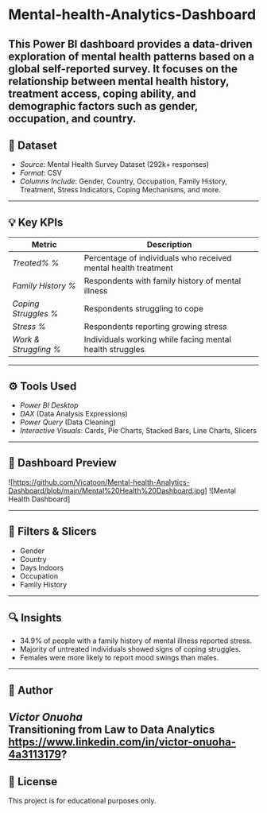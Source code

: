 # Mental-health-Analytics-Dashboard
This Power BI dashboard provides a data-driven exploration of mental health patterns based on a global self-reported survey. It focuses on the relationship between mental health history, treatment access, coping ability, and demographic factors such as gender, occupation, and country.
---

## 📁 Dataset

- *Source*: Mental Health Survey Dataset (292k+ responses)
- *Format*: CSV
- *Columns Include*: Gender, Country, Occupation, Family History, Treatment, Stress Indicators, Coping Mechanisms, and more.

---

## 💡 Key KPIs

| Metric | Description |
|--------|-------------|
| *Treated% %* | Percentage of individuals who received mental health treatment |
| *Family History %* | Respondents with family history of mental illness |
| *Coping Struggles %* | Respondents struggling to cope |
| *Stress %* | Respondents reporting growing stress |
| *Work & Struggling %* | Individuals working while facing mental health struggles |

---

## ⚙ Tools Used

- *Power BI Desktop*
- *DAX* (Data Analysis Expressions)
- *Power Query* (Data Cleaning)
- *Interactive Visuals*: Cards, Pie Charts, Stacked Bars, Line Charts, Slicers

---

## 📸 Dashboard Preview
![https://github.com/Vicatoon/Mental-health-Analytics-Dashboard/blob/main/Mental%20Health%20Dashboard.jpg]
![Mental Health Dashboard]


---

## 📌 Filters & Slicers

- Gender
- Country
- Days Indoors
- Occupation
- Family History

---

## 🔍 Insights

- 34.9% of people with a family history of mental illness reported stress.
- Majority of untreated individuals showed signs of coping struggles.
- Females were more likely to report mood swings than males.

---

## 👤 Author

*Victor Onuoha*  
Transitioning from Law to Data Analytics  
https://www.linkedin.com/in/victor-onuoha-4a3113179?
---

## 📎 License

This project is for educational purposes only.
